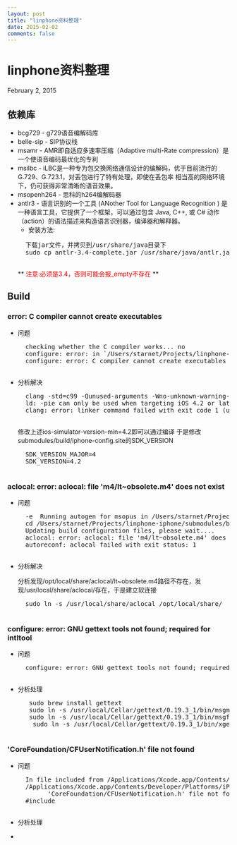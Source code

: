 ```yaml
---
layout: post
title: "linphone资料整理"
date: 2015-02-02
comments: false
---
```

# linphone资料整理
February 2, 2015

## 依赖库
* bcg729 - g729语音编解码库
* belle-sip - SIP协议栈
* msamr - AMR即自适应多速率压缩（Adaptive multi-Rate compression）是一个使语音编码最优化的专利
* msilbc - iLBC是一种专为包交换网络通信设计的编解码，优于目前流行的G.729、G.723.1，对丢包进行了特有处理，即使在丢包率 相当高的网络环境下，仍可获得非常清晰的语音效果。
* msopenh264 - 思科的h264编解码器
* antlr3 - 语言识别的一个工具 (ANother Tool for Language Recognition ) 是一种语言工具，它提供了一个框架，可以通过包含 Java, C++, 或 C# 动作（action）的语法描述来构造语言识别器，编译器和解释器。
	* 安装方法:
	<pre>
	下载jar文件，并拷贝到/usr/share/java目录下
	sudo cp antlr-3.4-complete.jar /usr/share/java/antlr.jar
	</pre>
	** <font color=d80000>注意:必须是3.4，否则可能会报_empty不存在 </font> **


## Build
###  error: C compiler cannot create executables
* 问题
	<pre>
	checking whether the C compiler works... no
	configure: error: in `/Users/starnet/Projects/linphone-iphone/submodules/build-i386-apple-darwin/externals/polarssl':
	configure: error: C compiler cannot create executables
	</pre>
* 分析解决
	<pre>
	clang -std=c99 -Qunused-arguments -Wno-unknown-warning-option -Wno-unused-command-line-argument-hard-error-in-future  -arch i386  -isysroot /Applications/Xcode.app/Contents/Developer/Platforms/iPhoneSimulator.platform/Developer/SDKs/iPhoneSimulator.sdk -mios-simulator-version-min=4.0 -DTARGET_OS_IPHONE=1 -D__IOS -fms-extensions -Dsha256=polarssl_sha256  -Dasm=__asm hello.c 
	ld: -pie can only be used when targeting iOS 4.2 or later
	clang: error: linker command failed with exit code 1 (use -v to see invocation)
	</pre>
	修改上述ios-simulator-version-min=4.2即可以通过编译
	于是修改submodules/build/iphone-config.site的SDK_VERSION
	<pre>
	SDK_VERSION_MAJOR=4                                                              
	SDK_VERSION=4.2   
	</pre>

### aclocal: error: aclocal: file 'm4/lt~obsolete.m4' does not exist
* 问题
	<pre>
	-e  Running autogen for msopus in /Users/starnet/Projects/linphone-iphone/submodules/build/..//externals/opus 
	cd /Users/starnet/Projects/linphone-iphone/submodules/build/..//externals/opus && ./autogen.sh
	Updating build configuration files, please wait....
	aclocal: error: aclocal: file 'm4/lt~obsolete.m4' does not exist
	autoreconf: aclocal failed with exit status: 1
	</pre>

* 分析解决

	分析发现/opt/local/share/aclocal/lt~obsolete.m4路径不存在，发现/usr/local/share/aclocal/存在，于是建立软连接
	<pre>
	sudo ln -s /usr/local/share/aclocal /opt/local/share/
	</pre>

### configure: error: GNU gettext tools not found; required for intltool
* 问题
	<pre>
	configure: error: GNU gettext tools not found; required for intltool
	</pre>
* 分析处理
	<pre>
	 sudo brew install gettext
	 sudo ln -s /usr/local/Cellar/gettext/0.19.3_1/bin/msgmerge /usr/local/bin/
	 sudo ln -s /usr/local/Cellar/gettext/0.19.3_1/bin/msgfmt /usr/local/bin/
	  sudo ln -s /usr/local/Cellar/gettext/0.19.3_1/bin/xgettext /usr/local/bin/
	</pre>
	
### 'CoreFoundation/CFUserNotification.h' file not found
* 问题
	<pre>
	In file included from /Applications/Xcode.app/Contents/Developer/Platforms/iPhoneSimulator.platform/Developer/SDKs/iPhoneSimulator.sdk/System/Library/Frameworks/CFNetwork.framework/Headers/CFHost.h:22:
	/Applications/Xcode.app/Contents/Developer/Platforms/iPhoneSimulator.platform/Developer/SDKs/iPhoneSimulator.sdk/System/Library/Frameworks/CoreFoundation.framework/Headers/CoreFoundation.h:92:10: fatal error: 
	      'CoreFoundation/CFUserNotification.h' file not found
	#include <CoreFoundation/CFUserNotification.h>
	</pre>
	
* 分析处理
* 